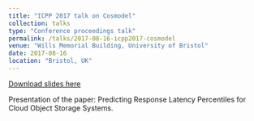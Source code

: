 ```yaml
---
title: "ICPP 2017 talk on Cosmodel"
collection: talks
type: "Conference proceedings talk"
permalink: /talks/2017-08-16-icpp2017-cosmodel
venue: "Wills Memorial Building, University of Bristol"
date: 2017-08-16
location: "Bristol, UK"
---
```


[Download slides here](../files/cosmodel_icpp2017_slides43.ppt)

Presentation of the paper: Predicting Response Latency Percentiles for Cloud Object Storage Systems.
